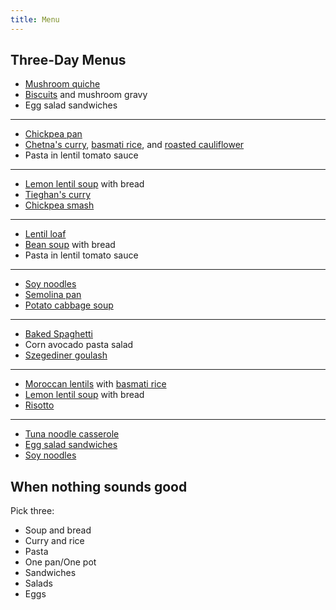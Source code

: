 ```yaml
---
title: Menu
---
```


## Three-Day Menus

* [Mushroom quiche](book/eggs/quiche.md)
* [Biscuits](book/breads/quick-breads/drop-biscuits.md) and mushroom gravy
* Egg salad sandwiches

---

* [Chickpea pan](book/legumes/chickpea-pan.md)
* [Chetna's curry](book/curries/chetnas-curry.md), [basmati rice](book/grains/rice/basmati-rice.md), and [roasted cauliflower](book/vegetables/oven-roasted-vegetables/oven-roasted-cauliflower.md)
* Pasta in lentil tomato sauce

---

* [Lemon lentil soup](book/soups/lemon-lentil-soup.md) with bread
* [Tieghan's curry](book/curries/tieghans-curry.md)
* [Chickpea smash](book/handhelds/chickpea-smash.md)

---

* [Lentil loaf](book/legumes/lentils/lentil-loaf.md)
* [Bean soup](book/soups/bean-soup.md) with bread
* Pasta in lentil tomato sauce

---

* [Soy noodles](book/grains/noodles/soy-noodles.md)
* [Semolina pan](book/grains/semolina-pan.md)
* [Potato cabbage soup](book/soups/potato-sausage-soup.md)

---

* [Baked Spaghetti](book/grains/noodles/baked-spaghetti.md)
* Corn avocado pasta salad
* [Szegediner goulash](book/vegetables/potatoes/szegediner-potato-goulash.md)

---

* [Moroccan lentils](book/legumes/lentils/moroccan-lentils.md) with [basmati rice](book/grains/rice/basmati-rice.md)
* [Lemon lentil soup](book/soups/lemon-lentil-soup.md) with bread
* [Risotto](book/grains/rice/white-risotto.md)

---

* [Tuna noodle casserole](book/meats/seafood/tuna-noodle-casserole.md)
* [Egg salad sandwiches](book/handhelds/japanese-style-egg-salad.md)
* [Soy noodles](book/grains/noodles/soy-noodles.md)

## When nothing sounds good

Pick three:

* Soup and bread
* Curry and rice
* Pasta
* One pan/One pot
* Sandwiches
* Salads
* Eggs
